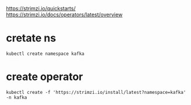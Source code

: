 https://strimzi.io/quickstarts/  
https://strimzi.io/docs/operators/latest/overview

# cretate ns
 `kubectl create namespace kafka`

# create operator
`kubectl create -f 'https://strimzi.io/install/latest?namespace=kafka' -n kafka`
